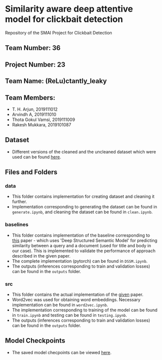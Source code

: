 # Similarity aware deep attentive model for clickbait detection
Repository of the SMAI Project for Clickbait Detection

## Team Number: 36

## Project Number: 23

## Team Name: (ReLu)ctantly_leaky

## Team Members:

* T. H. Arjun, 2019111012
* Arvindh A, 2019111010
* Thota Gokul Vamsi, 2019111009
* Rakesh Mukkara, 2019101087

## Dataset

* Different versions of the cleaned and the uncleaned dataset which were used can be found [here](https://drive.google.com/drive/folders/1FKXxsgErDDHhljclEJZK1xtAAwYOK6FV?usp=sharing).

## Files and Folders

### data

* This folder contains implementation for creating dataset and cleaning it further.
* Implementation corresponding to generating the dataset can be found in `generate.ipynb`, and cleaning the dataset can be found in `clean.ipynb`.

### baselines

* This folder contains implementation of the baseline corresponding to [this](https://posenhuang.github.io/papers/cikm2013_DSSM_fullversion.pdf) paper - which uses 'Deep Structured Semantic Model' for predicting similarity between a query and a document (used for title and body in our case). This is implemented to validate the performance of approach described in the given paper.
* The complete implementation (pytorch) can be found in `DSSM.ipynb`.
* The outputs (inferences corresponding to train and validation losses) can be found in the `outputs` folder.

### src

* This folder contains the actual implementation of the [given](https://www.researchgate.net/publication/332194860_Similarity-Aware_Deep_Attentive_Model_for_Clickbait_Detection) paper.
* Word2vec was used for obtaining word embeddings. Necessary implementation can be found in `word2vec.ipynb`.
* The implementation corresponding to training of the model can be found in `train.ipynb` and testing can be found in `testing.ipynb`. 
* The outputs (inferences corresponding to train and validation losses) can be found in the `outputs` folder.

## Model Checkpoints

* The saved model checpoints can be viewed [here](https://iiitaphyd-my.sharepoint.com/:f:/g/personal/arjun_thekoot_research_iiit_ac_in/EpyZblI5sjNLjcuk7lRvbIgBlrAjmJbbrzjmkr8fj4W1Bw?e=YrDpmx).